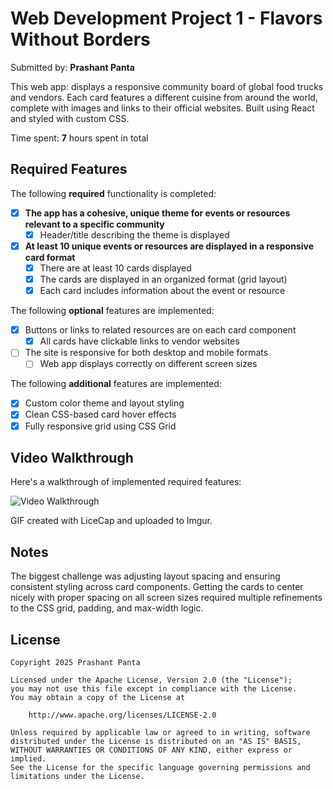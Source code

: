 # Web Development Project 1 - Flavors Without Borders

Submitted by: **Prashant Panta**

This web app: displays a responsive community board of global food trucks and vendors. Each card features a different cuisine from around the world, complete with images and links to their official websites. Built using React and styled with custom CSS.

Time spent: **7** hours spent in total

## Required Features

The following **required** functionality is completed:

- [x] **The app has a cohesive, unique theme for events or resources relevant to a specific community**
  - [x] Header/title describing the theme is displayed
- [x] **At least 10 unique events or resources are displayed in a responsive card format**
  - [x] There are at least 10 cards displayed 
  - [x] The cards are displayed in an organized format (grid layout)
  - [x] Each card includes information about the event or resource

The following **optional** features are implemented:

- [x] Buttons or links to related resources are on each card component
  - [x] All cards have clickable links to vendor websites
- [ ] The site is responsive for both desktop and mobile formats
  - [ ] Web app displays correctly on different screen sizes

The following **additional** features are implemented:

- [x] Custom color theme and layout styling
- [x] Clean CSS-based card hover effects
- [x] Fully responsive grid using CSS Grid

## Video Walkthrough

Here's a walkthrough of implemented required features:

<img src='https://imgur.com/gallery/codepath-assingment-1-VG8ANER' title='Video Walkthrough' alt='Video Walkthrough' />

GIF created with LiceCap and uploaded to Imgur.

## Notes

The biggest challenge was adjusting layout spacing and ensuring consistent styling across card components. Getting the cards to center nicely with proper spacing on all screen sizes required multiple refinements to the CSS grid, padding, and max-width logic.

## License

    Copyright 2025 Prashant Panta

    Licensed under the Apache License, Version 2.0 (the "License");
    you may not use this file except in compliance with the License.
    You may obtain a copy of the License at

        http://www.apache.org/licenses/LICENSE-2.0

    Unless required by applicable law or agreed to in writing, software
    distributed under the License is distributed on an "AS IS" BASIS,
    WITHOUT WARRANTIES OR CONDITIONS OF ANY KIND, either express or implied.
    See the License for the specific language governing permissions and
    limitations under the License.
